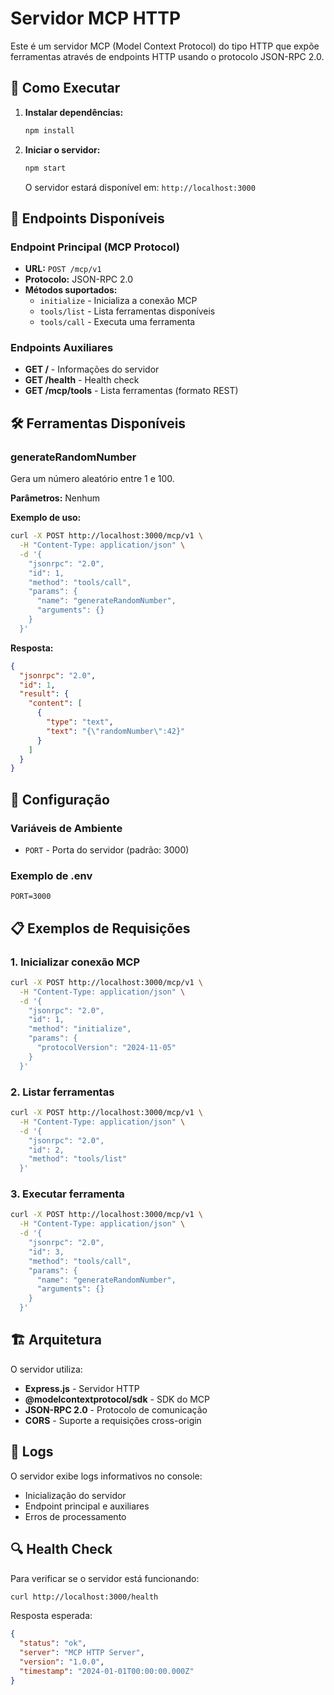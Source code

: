 # Servidor MCP HTTP

Este é um servidor MCP (Model Context Protocol) do tipo HTTP que expõe ferramentas através de endpoints HTTP usando o protocolo JSON-RPC 2.0.

## 🚀 Como Executar

1. **Instalar dependências:**
   ```bash
   npm install
   ```

2. **Iniciar o servidor:**
   ```bash
   npm start
   ```

   O servidor estará disponível em: `http://localhost:3000`

## 📡 Endpoints Disponíveis

### Endpoint Principal (MCP Protocol)
- **URL:** `POST /mcp/v1`
- **Protocolo:** JSON-RPC 2.0
- **Métodos suportados:**
  - `initialize` - Inicializa a conexão MCP
  - `tools/list` - Lista ferramentas disponíveis
  - `tools/call` - Executa uma ferramenta

### Endpoints Auxiliares
- **GET /** - Informações do servidor
- **GET /health** - Health check
- **GET /mcp/tools** - Lista ferramentas (formato REST)

## 🛠️ Ferramentas Disponíveis

### generateRandomNumber
Gera um número aleatório entre 1 e 100.

**Parâmetros:** Nenhum

**Exemplo de uso:**
```bash
curl -X POST http://localhost:3000/mcp/v1 \
  -H "Content-Type: application/json" \
  -d '{
    "jsonrpc": "2.0",
    "id": 1,
    "method": "tools/call",
    "params": {
      "name": "generateRandomNumber",
      "arguments": {}
    }
  }'
```

**Resposta:**
```json
{
  "jsonrpc": "2.0",
  "id": 1,
  "result": {
    "content": [
      {
        "type": "text",
        "text": "{\"randomNumber\":42}"
      }
    ]
  }
}
```

## 🔧 Configuração

### Variáveis de Ambiente
- `PORT` - Porta do servidor (padrão: 3000)

### Exemplo de .env
```
PORT=3000
```

## 📋 Exemplos de Requisições

### 1. Inicializar conexão MCP
```bash
curl -X POST http://localhost:3000/mcp/v1 \
  -H "Content-Type: application/json" \
  -d '{
    "jsonrpc": "2.0",
    "id": 1,
    "method": "initialize",
    "params": {
      "protocolVersion": "2024-11-05"
    }
  }'
```

### 2. Listar ferramentas
```bash
curl -X POST http://localhost:3000/mcp/v1 \
  -H "Content-Type: application/json" \
  -d '{
    "jsonrpc": "2.0",
    "id": 2,
    "method": "tools/list"
  }'
```

### 3. Executar ferramenta
```bash
curl -X POST http://localhost:3000/mcp/v1 \
  -H "Content-Type: application/json" \
  -d '{
    "jsonrpc": "2.0",
    "id": 3,
    "method": "tools/call",
    "params": {
      "name": "generateRandomNumber",
      "arguments": {}
    }
  }'
```

## 🏗️ Arquitetura

O servidor utiliza:
- **Express.js** - Servidor HTTP
- **@modelcontextprotocol/sdk** - SDK do MCP
- **JSON-RPC 2.0** - Protocolo de comunicação
- **CORS** - Suporte a requisições cross-origin

## 📝 Logs

O servidor exibe logs informativos no console:
- Inicialização do servidor
- Endpoint principal e auxiliares
- Erros de processamento

## 🔍 Health Check

Para verificar se o servidor está funcionando:
```bash
curl http://localhost:3000/health
```

Resposta esperada:
```json
{
  "status": "ok",
  "server": "MCP HTTP Server",
  "version": "1.0.0",
  "timestamp": "2024-01-01T00:00:00.000Z"
}
```